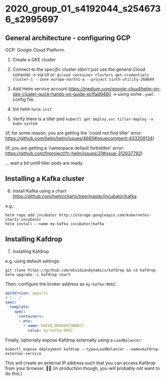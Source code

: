 # 2020_group_01_s4192044_s2546736_s2995697

## General architecture - configuring GCP

GCP: Google Cloud Platform.

1. Create a GKE cluster
2. Connect to the *specific* cluster (don't just use the general Cloud console)
-> via UI or:
`gcloud container clusters get-credentials cluster-1 --zone europe-north1-a --project sixth-utility-268609`

3. Add Helm service account
https://medium.com/google-cloud/helm-on-gke-cluster-quick-hands-on-guide-ecffad94b0
-> using some `.yaml` config file.
4. Init helm
`helm init`

5. Verify there is a tiller pod
`kubectl get deploy,svc tiller-deploy -n kube-system`

(if, for some reason, you are getting the 'could not find tiller' error: https://github.com/helm/helm/issues/4685#issuecomment-433209134)

(if, you are getting a 'namespace default forbidden' error: https://github.com/fnproject/fn-helm/issues/21#issue-312627792)

... wait a bit untill tiller pods are ready.

## Installing a Kafka cluster
6. Install Kafka using a chart
https://github.com/helm/charts/tree/master/incubator/kafka

e.g.:
```shell
helm repo add incubator http://storage.googleapis.com/kubernetes-charts-incubator
helm install --name my-kafka incubator/kafka
```

## Installing Kafdrop
7. Installing Kafdrop

e.g. using default settings:
```shell
git clone https://github.com/obsidiandynamics/kafdrop && cd kafdrop
helm upgrade -i kafdrop chart
```

Then, configure the broker address as `my-kafka:9092`:

```yaml
apiVersion: apps/v1
# [...]
spec:
  template:
    spec:
      containers:
      - env:
        - name: KAFKA_BROKERCONNECT
          value: my-kafka:9092
```



Finally, optionally expose Kafdrop externally using a `LoadBalancer`:

```shell
kubectl expose deployment kafdrop --type=LoadBalancer --name=kafdrop-external-service
```

This will create an external IP address such that you can access Kafdrop from your browser. ✌🏼 (in production though, you will probably not want to do this.)
<!-- 
1. We use **Helm** to obtain 'charts' (packages) for Kubernetes:
https://docs.bitnami.com/google/get-started-gke/#step-4-install-and-configure-helm
    Login to Cloud Shell and run:
    ```shell
    curl https://raw.githubusercontent.com/kubernetes/helm/master/scripts/get-helm-3 > get_helm.sh
    chmod 700 get_helm.sh
    ./get_helm.sh
    ```
2. Install spark chart:
    ```shell
    helm repo add bitnami https://charts.bitnami.com/bitnami
    helm install my-release bitnami/spark
    ``` -->
